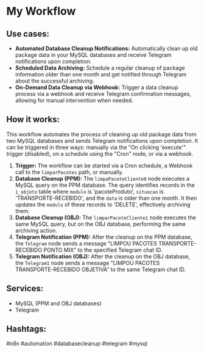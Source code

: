 # My Workflow

## Use cases:

- **Automated Database Cleanup Notifications:** Automatically clean up old package data in your MySQL databases and receive Telegram notifications upon completion.
- **Scheduled Data Archiving:** Schedule a regular cleanup of package information older than one month and get notified through Telegram about the successful archiving.
- **On-Demand Data Cleanup via Webhook:** Trigger a data cleanup process via a webhook and receive Telegram confirmation messages, allowing for manual intervention when needed.

## How it works:

This workflow automates the process of cleaning up old package data from two MySQL databases and sends Telegram notifications upon completion. It can be triggered in three ways: manually via the "On clicking 'execute'" trigger (disabled), on a schedule using the "Cron" node, or via a webhook.

1.  **Trigger:** The workflow can be started via a Cron schedule, a Webhook call to the `limparPacotes` path, or manually.
2.  **Database Cleanup (PPM):** The `limpaPacoteCliente0` node executes a MySQL query on the PPM database. The query identifies records in the `i_objeto` table where `modulo` is 'pacoteProduto', `situacao` is 'TRANSPORTE-RECEBIDO', and the `data` is older than one month. It then updates the `modulo` of these records to 'DELETE', effectively archiving them.
3.  **Database Cleanup (OBJ):** The `limparPacoteCliente1` node executes the same MySQL query, but on the OBJ database, performing the same archiving action.
4.  **Telegram Notification (PPM):** After the cleanup on the PPM database, the `Telegram` node sends a message "LIMPOU PACOTES TRANSPORTE-RECEBIDO PONTO MIX" to the specified Telegram chat ID.
5.  **Telegram Notification (OBJ):** After the cleanup on the OBJ database, the `Telegram1` node sends a message "LIMPOU PACOTES TRANSPORTE-RECEBIDO OBJETIVA" to the same Telegram chat ID.

## Services:

-   MySQL (PPM and OBJ databases)
-   Telegram

## Hashtags:

#n8n #automation #databasecleanup #telegram #mysql
